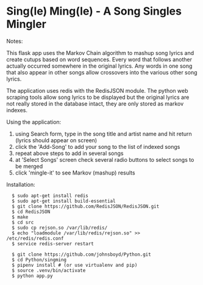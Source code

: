 # Sing(le) Ming(le) - A Song Singles Mingler
 
Notes:

This flask app uses the Markov Chain algorithm to mashup song lyrics and create cutups based on word sequences.
Every word that follows another actually occurred somewhere in the original lyrics.  Any words in one song that
also appear in other songs allow crossovers into the various other song lyrics.  

The application uses redis with the RedisJSON module.  The python web scraping tools allow song lyrics to be 
displayed but the original lyrics are not really stored in the database intact, they are only stored as markov 
indexes. 

Using the application:
1) using Search form, type in the song title and artist name and hit return (lyrics should appear on screen)
2) click the 'Add-Song' to add your song to the list of indexed songs
3) repeat above steps to add in several songs
4) at 'Select Songs' screen check several radio buttons to select songs to be merged
5) click 'mingle-it' to see Markov (mashup) results


Installation:
```
  $ sudo apt-get install redis
  $ sudo apt-get install build-essential
  $ git clone https://github.com/RedisJSON/RedisJSON.git
  $ cd RedisJSON
  $ make
  $ cd src
  $ sudo cp rejson.so /var/lib/redis/
  $ echo "loadmodule /var/lib/redis/rejson.so" >> /etc/redis/redis.conf
  $ service redis-server restart
  
  $ git clone https://github.com/johnsboyd/Python.git
  $ cd Python/singming
  $ pipenv install # (or use virtualenv and pip)
  $ source .venv/bin/activate
  $ python app.py
```
